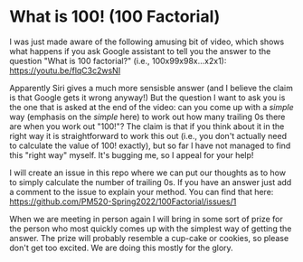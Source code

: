 # What is 100!   (100 Factorial)

I was just made aware of the following amusing bit of video, which shows what happens if you ask Google assistant to tell you the answer to the question "What is 100 factorial?" (i.e., 100x99x98x...x2x1):
https://youtu.be/flqC3c2wsNI

Apparently Siri gives a much more sensisble answer (and I believe the claim is that Google gets it wrong anyway!)
But the question I want to ask you is the one that is asked at the end of the video: can you come up with a _simple_ way (emphasis on the _simple_ here) to work out how many trailing 0s there are when you work out "100!"?
The claim is that if you think about it in the right way it is straightforward to work this out (i.e., you don't actually need to calculate the value of 100! exactly), but so far I have not managed to find this "right way" myself. It's bugging me, so I appeal for your help! 

I will create an issue in this repo where we can put our thoughts as to how to simply calculate the number of trailing 0s. If you have an  answer just add a comment to the issue to explain your method. You can find that here: https://github.com/PM520-Spring2022/100Factorial/issues/1

When we are meeting in person again I will bring in some sort of prize for the person who most quickly comes up with the simplest way of getting the answer. The prize will probably resemble a cup-cake or cookies, so please don't get too excited. We are doing this mostly for the glory.

